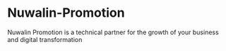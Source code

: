 # Nuwalin-Promotion
Nuwalin Promotion is a technical partner for the growth of your business and digital transformation
